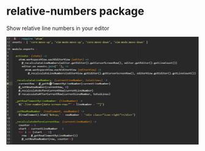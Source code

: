 # relative-numbers package

Show relative line numbers in your editor

![A screenshot of your spankin' package](img/screenshot.png)
